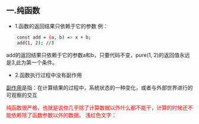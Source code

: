 ## 一.纯函数

* 1.函数的返回结果只依赖于它的参数  例：
```bash
    const add = (a, b) => x + b;
    add(1, 2); //3
```
 add的返回结果只依赖于它的参数a和b，只要代码不变，pure(1, 2)的返回值永远是3,此为第一个条件。

* 2.函数执行过程中没有副作用

[副作用](./sideEffect.md)是指：在计算结果的过程中，系统状态的一种变化，或者与外部世界进行的可观察的交互

<font color=red >纯函数很严格，也就是说你几乎除了计算数据以外什么都不能干，计算的时候还不能依赖除了函数参数以外的数据。</font>
<font color="#dd0000">浅红色文字：</font>